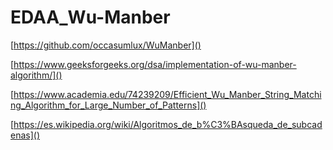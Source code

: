 # EDAA_Wu-Manber

[https://github.com/occasumlux/WuManber]()

[https://www.geeksforgeeks.org/dsa/implementation-of-wu-manber-algorithm/]()

[https://www.academia.edu/74239209/Efficient_Wu_Manber_String_Matching_Algorithm_for_Large_Number_of_Patterns]()

[https://es.wikipedia.org/wiki/Algoritmos_de_b%C3%BAsqueda_de_subcadenas]()

